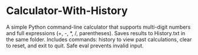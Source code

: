 # Calculator-With-History
A simple Python command-line calculator that supports multi-digit numbers and full expressions (+, -, *, /, parentheses). Saves results to History.txt in the same folder. Includes commands: history to view past calculations, clear to reset, and exit to quit. Safe eval prevents invalid input.
